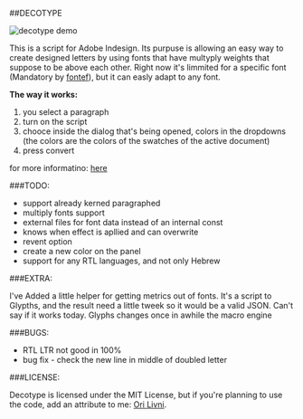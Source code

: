 ##DECOTYPE

![decotype demo](http://blog.orisomething.com/wp-content/uploads/2013/06/decotype-example.gif)


This is a script for Adobe Indesign. Its purpuse is allowing an easy way to create designed letters by using fonts that have multyply weights that suppose to be above each other.
Right now it's limmited for a specific font (Mandatory by [fontef](http://www.fontef.com/)), but it can easly adapt to any font.

**The way it works:**
1. you select a paragraph
2. turn on the script
3. chooce inside the dialog that's being opened, colors in the dropdowns (the colors are the colors of the swatches of the active document)
4. press convert


for more informatino:
[here](http://blog.orisomething.com/2013/06/decotype/)



###TODO:

* support already kerned paragraphed
* multiply fonts support
* external files for font data instead of an internal const
* knows when effect is apllied and can overwrite
* revent option
* create a new color on the panel
* support for any RTL languages, and not only Hebrew



###EXTRA:

I've Added a little helper for getting metrics out of fonts. It's a script to Glypths, and the result need a little tweek so it would be a valid JSON.
Can't say if it works today. Glyphs changes once in awhile the macro engine



###BUGS:

* RTL LTR not good in 100%
* bug fix - check the new line in middle of doubled letter


###LICENSE:

Decotype is licensed under the MIT License, but if you're planning to use the code, add an attribute to me: [Ori Livni](http://www.orisomething.com).